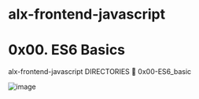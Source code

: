 # alx-frontend-javascript
# 0x00. ES6 Basics

alx-frontend-javascript
DIRECTORIES 📁
0x00-ES6_basic


![image](https://github.com/Ozyugoo/alx-frontend-javascript/assets/113618136/b659744d-19db-4201-bc3e-a88d855ae40e)

